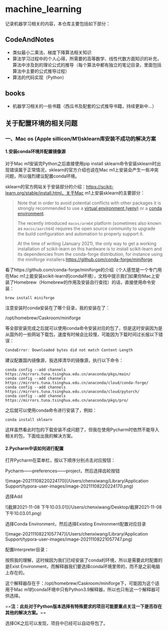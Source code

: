 # machine_learning
记录机器学习相关的内容，本仓库主要包括如下部分：
## CodeAndNotes
- 类似最小二乘法、梯度下降算法相关知识
- 算法学习过程中的个人心得，所需要的高等数学、线性代数方面知识的补充，算法中涉及到的理论公式的推导（每个算法中都有独立的笔记目录，里面包括算法中主要的公式推导过程）
- 算法的代码实现（Python）
## books
- 机器学习相关的一些书籍（西瓜书及配套的公式推导书籍，持续更新中...）

## 关于配置环境的相关问题

### 一、Mac os (Apple sillicon/M1)sklearn库安装不成功的解决方案

#### 1.安装conda环境并配置镜像源

对于Mac m1安装完Python之后直接使用pip install sklearn命令安装sklearn时出现错误属于正常情况，sklearn的官方介绍也说在Mac m1上安装会产生一些冲突问题，所以强烈建议配置conda环境。

sklearn的官方网站关于安装部分的介绍：https://scikit-learn.org/stable/install.html，关于Mac m1上安装sklearn的主要部分：

> Note that in order to avoid potential conflicts with other packages it is strongly recommended to use a [virtual environment (venv)](https://docs.python.org/3/tutorial/venv.html) or a [conda environment](https://docs.conda.io/projects/conda/en/latest/user-guide/tasks/manage-environments.html).
>
> The recently introduced `macos/arm64` platform (sometimes also known as `macos/aarch64`) requires the open source community to upgrade the build configuration and automation to properly support it.
>
> At the time of writing (January 2021), the only way to get a working installation of scikit-learn on this hardware is to install scikit-learn and its dependencies from the conda-forge distribution, for instance using the miniforge installers:https://github.com/conda-forge/miniforge

看了https://github.com/conda-forge/miniforge的介绍（个人感觉是一个专门用在Mac m1上能安装scikit-learn的conda环境），文档中提示我们如果你Mac上安装了Homebrew（Homebrew的作用及安装自行查找）的话，直接使用命令安装：

```shell 
brew install miniforge
```

注意安装时conda安装在了哪个目录，我的安装在了：

/opt/homebrew/Caskroom/miniforge

等全部安装完成之后就可以使用conda命令安装对应的包了，但是这时安装因为是从国外的一些网站下载包，速度有时候会比较慢，可能因为下载时间过长报以下错误：

```java
CondaError: Downloaded bytes did not match Content-Length
```

建议配置国内镜像源，我选择清华的镜像源，执行以下命令：

```conda config --add channels https://mirrors.tuna.tsinghua.edu.cn/anaconda/pkgs/free/
conda config --add channels https://mirrors.tuna.tsinghua.edu.cn/anaconda/pkgs/main/
conda config --add channels https://mirrors.tuna.tsinghua.edu.cn/anaconda/cloud/conda-forge/
conda config --add channels https://mirrors.tuna.tsinghua.edu.cn/anaconda/cloud/pytorch/
conda config --add channels https://mirrors.tuna.tsinghua.edu.cn/anaconda/pkgs/pro/
```

之后就可以使用conda命令进行安装了，例如：

```shell 
conda install sklearn
```

这样虽然看此时包的下载安装不成问题了，但我在使用Pycharm时依然不能导入相关的包，下面给出我的解决方案。

 #### 2.Pycharm中该如何进行配置

打开Pycharm在菜单栏，按以下顺序分别点击对应按钮：

Pycharm——preferences——project，然后选择齿轮按钮

![image-20211108220224170](/Users/chenxiwang/Library/Application Support/typora-user-images/image-20211108220224170.png)

选择Add

![截屏2021-11-08 下午10.03.01](/Users/chenxiwang/Desktop/截屏2021-11-08 下午10.03.01.png)

选择Conda Environment，然后选择Existing Environment配置对应目录

![image-20211108221057747](/Users/chenxiwang/Library/Application Support/typora-user-images/image-20211108221057747.png)

配置Interpreter目录：

按照我的理解，这时候因为我们已经安装了conda的环境，所以是需要此时配置的是Exist Environment，而解释器我们要选择conda环境里带的，而不是之前电脑上存在的。

这个解释器存在于：/opt/homebrew/Caskroom/miniforge下，可能因为这个适用于Mac m1的conda环境中只有Python3.9解释器，所以也只有这一个解释器可供选择。

==**注：此处对于Python版本选择有特殊要求的项目可能要重点关注一下是否存在其他的解决方案。**==

选择OK之后可以发现，项目中已经可以自动导包了。
